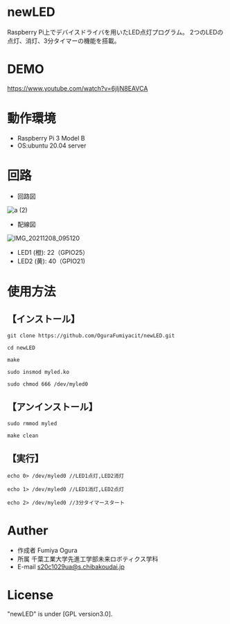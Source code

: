 # newLED

Raspberry Pi上でデバイスドライバを用いたLED点灯プログラム。
2つのLEDの点灯、消灯、3分タイマーの機能を搭載。

# DEMO

https://www.youtube.com/watch?v=6jIjN8EAVCA

# 動作環境

* Raspberry Pi 3 Model B
* OS:ubuntu 20.04 server

# 回路

* 回路図

![a (2)](https://user-images.githubusercontent.com/91648413/145332935-29bc9434-de02-4b5a-927e-9b495e94423c.jpg)

* 配線図

![IMG_20211208_095120](https://user-images.githubusercontent.com/91648413/145129131-581be0ff-3eb5-435c-973e-43c81e0543c0.jpg)

* LED1 (橙): 22（GPIO25）
* LED2 (黄): 40（GPIO21)

# 使用方法

## 【インストール】

```
git clone https://github.com/OguraFumiyacit/newLED.git

cd newLED

make

sudo insmod myled.ko

sudo chmod 666 /dev/myled0
```

## 【アンインストール】

```
sudo rmmod myled

make clean
```

## 【実行】

```
echo 0> /dev/myled0 //LED1点灯,LED2消灯

echo 1> /dev/myled0 //LED1消灯,LED2点灯

echo 2> /dev/myled0 //3分タイマースタート
```

# Auther

* 作成者 Fumiya Ogura
* 所属 千葉工業大学先進工学部未来ロボティクス学科
* E-mail s20c1029ua@s.chibakoudai.jp

# License

"newLED" is under [GPL version3.0].
